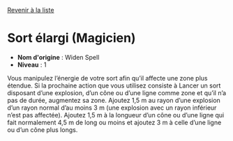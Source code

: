 [Revenir à la liste](list.md)

# Sort élargi (Magicien)

 * **Nom d'origine** : Widen Spell
 * **Niveau** : 1


<p>Vous manipulez l’énergie de votre sort afin qu’il affecte une zone plus étendue. Si la prochaine action que vous utilisez consiste à Lancer un sort disposant d’une explosion, d’un cône ou d’une ligne comme zone et qu’il n’a pas de durée, augmentez sa zone. Ajoutez 1,5 m au rayon d’une explosion d’un rayon normal d’au moins 3 m (une explosion avec un rayon inférieur n’est pas affectée). Ajoutez 1,5 m à la longueur d’un cône ou d’une ligne qui fait normalement 4,5 m de long ou moins et ajoutez 3 m à celle d’une ligne ou d’un cône plus longs.</p>